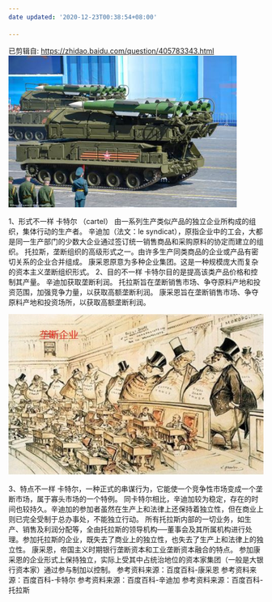 ```yaml
---
date updated: '2020-12-23T00:38:54+08:00'

---
```


已剪辑自: <https://zhidao.baidu.com/question/405783343.html>
![未命名图片.jpg](images/未命名图片.jpg)

1、形式不一样
卡特尔 （cartel） 由一系列生产类似产品的独立企业所构成的组织，集体行动的生产者。
辛迪加（法文：le syndicat），原指企业中的工会，大都是同一生产部门的少数大企业通过签订统一销售商品和采购原料的协定而建立的组织。
托拉斯，垄断组织的高级形式之一。由许多生产同类商品的企业或产品有密切关系的企业合并组成。
康采恩原意为多种企业集团。这是一种规模庞大而复杂的资本主义垄断组织形式。
2、目的不一样
卡特尔目的是提高该类产品价格和控制其产量。
辛迪加获取垄断利润。
托拉斯旨在垄断销售市场、争夺原料产地和投资范围，加强竞争力量，以获取高额垄断利润。
康采恩旨在垄断销售市场、争夺原料产地和投资场所，以获取高额垄断利润。

![未命名1图片.jpg](images/未命名1图片.jpg)

3、特点不一样
卡特尔，一种正式的串谋行为，它能使一个竞争性市场变成一个垄断市场，属于寡头市场的一个特例。
同卡特尔相比，辛迪加较为稳定，存在的时间也较持久。辛迪加的参加者虽然在生产上和法律上还保持着独立性，但在商业上则已完全受制于总办事处，不能独立行动。
所有托拉斯内部的一切业务，如生产、销售及利润分配等，全由托拉斯的领导机构──董事会及其所属机构进行处理。参加托拉斯的企业，既失去了商业上的独立性，也失去了生产上和法律上的独立性。
康采恩，帝国主义时期银行垄断资本和工业垄断资本融合的特点。
参加康采恩的企业形式上保持独立，实际上受其中占统治地位的资本家集团（一般是大银行资本家）通过参与制加以控制。
参考资料来源：百度百科-康采恩
参考资料来源：百度百科-卡特尔
参考资料来源：百度百科-辛迪加
参考资料来源：百度百科-托拉斯
